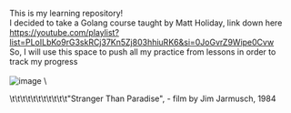 This is my learning repository!\
I decided to take a Golang course taught by Matt Holiday, link down here\
https://youtube.com/playlist?list=PLoILbKo9rG3skRCj37Kn5Zj803hhiuRK6&si=0JoGvrZ9Wipe0Cvw    
So, I will use this space to push all my practice from lessons in order to track my progress\
\
![image](https://github.com/user-attachments/assets/15439e86-04fa-440e-8324-5fa805848768) \
<p>\t\t\t\t\t\t\t\t\t\t\t"Stranger Than Paradise", - film by Jim Jarmusch, 1984</p>
